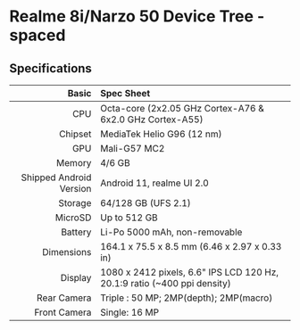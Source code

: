 Realme 8i/Narzo 50 Device Tree - spaced
================================================================

## Specifications

Basic   | Spec Sheet
-------:|:-------------------------
CPU     | Octa-core (2x2.05 GHz Cortex-A76 & 6x2.0 GHz Cortex-A55)
Chipset | MediaTek Helio G96 (12 nm)
GPU     | Mali-G57 MC2
Memory  | 4/6 GB
Shipped Android Version | Android 11, realme UI 2.0 
Storage | 64/128 GB (UFS 2.1)
MicroSD | Up to 512 GB 
Battery | Li-Po 5000 mAh, non-removable
Dimensions | 164.1 x 75.5 x 8.5 mm (6.46 x 2.97 x 0.33 in)
Display | 1080 x 2412 pixels, 6.6" IPS LCD 120 Hz, 20.1:9 ratio (~400 ppi density)
Rear Camera  | Triple : 50 MP; 2MP(depth); 2MP(macro)
Front Camera | Single: 16 MP
